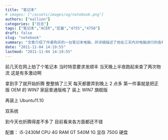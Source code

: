 ```yaml
---
title: "笔记本"
# images: ["/assets/images/og/notebook.png"]
authors: ["eallion"]
categories: ["日志"]
tags: ["笔记本","ACER","宏基","4755","4750"]
draft: false
slug: "notebook"
summary: "文章介绍了作者购买的一台笔记本电脑，并详细描述了他在三天内对电脑进行的各种操作和配置。最后，他提到这台笔记本是 ACER 品牌的 4755 型号。"
date: "2011-11-04 14:19:55"
lastmod: "2011-11-04 14:19:55"
---
```


前几天在网上拍了个笔记本
当时特意要求发顺丰
当天晚上半夜跑起来查了两次物流
这是有多激动啊

拿到手了就开始折腾
整整搞了三天
每天都要弄到晚上 2 点多
第一件事就是把正版 OEM 的 WIN7 家庭普通版格了
装上 WIN7 旗舰版

再装上 Ubuntu11.10

双系统

到今天也折腾得差不多了
目前看来各方面都还不错

配置：
i5-2430M CPU
4G RAM
GT 540M 1G 显存
750G 硬盘
